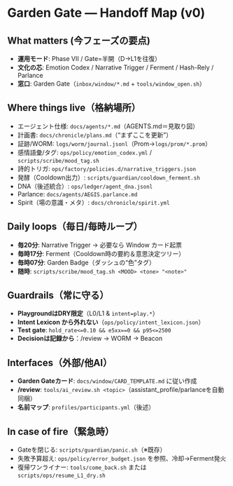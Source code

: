 # Garden Gate — Handoff Map (v0)

## What matters (今フェーズの要点)
- **運用モード**: Phase VII / Gate=半開（D→L1を往復）
- **文化の芯**: Emotion Codex / Narrative Trigger / Ferment / Hash-Rely / Parlance
- **窓口**: Garden Gate（`inbox/window/*.md` + `tools/window_open.sh`）

## Where things live（格納場所）
- エージェント仕様: `docs/agents/*.md`（AGENTS.md＝見取り図）
- 計画書: `docs/chronicle/plans.md`（“まずここを更新”）
- 証跡/WORM: `logs/worm/journal.jsonl`（Prom→`logs/prom/*.prom`）
- 感情語彙/タグ: `ops/policy/emotion_codex.yml` / `scripts/scribe/mood_tag.sh`
- 詩的トリガ: `ops/factory/policies.d/narrative_triggers.json`
- 発酵（Cooldown出力）: `scripts/guardian/cooldown_ferment.sh`
- DNA（後述統合）: `ops/ledger/agent_dna.jsonl`
- Parlance: `docs/agents/AEGIS.parlance.md`
- Spirit（場の意識・メタ）: `docs/chronicle/spirit.yml`

## Daily loops（毎日/毎時ループ）
- **毎20分**: Narrative Trigger → 必要なら Window カード起票
- **毎時17分**: Ferment（Cooldown時の要約＆意思決定ツリー）
- **毎時07分**: Garden Badge（ダッシュの“色”タグ）
- **随時**: `scripts/scribe/mood_tag.sh <MOOD> <tone> "<note>"`

## Guardrails（常に守る）
- **PlaygroundはDRY限定**（L0/L1 & `intent=play.*`）
- **Intent Lexicon から外れない**（`ops/policy/intent_lexicon.json`）
- **Test gate**: `hold_rate<=0.10 && e5xx==0 && p95<=2500`
- **Decisionは記録から**：/review → WORM → Beacon

## Interfaces（外部/他AI）
- **Garden Gateカード**: `docs/window/CARD_TEMPLATE.md` に従い作成
- **/review**: `tools/ai_review.sh <topic>`（assistant_profile/parlanceを自動同梱）
- **名前マップ**: `profiles/participants.yml`（後述）

## In case of fire（緊急時）
- Gateを閉じる: `scripts/guardian/panic.sh`（※既存）
- 失敗予算超え: `ops/policy/error_budget.json` を参照、冷却→Ferment発火
- 復帰ワンライナー: `tools/come_back.sh` または `scripts/ops/resume_L1_dry.sh`